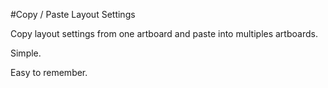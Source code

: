#Copy / Paste Layout Settings

Copy layout settings from one artboard and paste into multiples artboards.

Simple.

Easy to remember.
